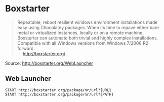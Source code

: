 Boxstarter
==========

>Repeatable, reboot resilient windows environment installations made easy using
>Chocolatey packages. When its time to repave either bare metal or virtualized
>instances, locally or on a remote machine, Boxstarter can automate both trivial
>and highly complex installations. Compatible with all Windows versions from
>Windows 7/2008 R2 forward.<br>
> -- <citer>http://boxstarter.org/</citer>

Source: http://boxstarter.org/WebLauncher

Web Launcher
------------

```
START http://boxstarter.org/package/nr/url?{URL}
START http://boxstarter.org/package/nr/url?{PATH}
```
